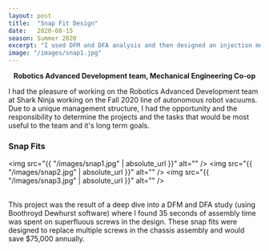 ```yaml
---
layout: post
title:  "Snap Fit Design"
date:   2020-08-15
season: Summer 2020
excerpt: "I used DFM and DFA analysis and then designed an injection molded snap fit to save Shark Ninja $75,000 annually "
image: "/images/snap1.jpg"
---
```


<!-- ## Robotics Advanced Development Team, Mechanical Engineering Co-op -->
<p style="text-align: center" > <b> Robotics Advanced Development team, Mechanical Engineering Co-op </b> </p>
I had the pleasure of working on the Robotics Advanced Development team at Shark Ninja working on the Fall 2020 line of autonomous robot vacuums. Due to a unique management structure, I had the opportunity and the responsibility to determine the projects and the tasks that would be most useful to the team and it's long term goals.
<!--
This exciting position allowed me to work on countless smaller research and long term improvement projects in the beginning of my co-op. As the mass production start date began to loom I was assigned with one large consumer facing problem that I was able to design a solution for, validate, and plan for it to be implemented into mass production. Having this mix of breadth and depth in what I experienced really allowed me to grow as an engineer in this role.   -->



### Snap Fits
<span class="image left"><img src="{{ "/images/snap1.jpg" | absolute_url }}" alt="" /></span>
<span class="image center"><img src="{{ "/images/snap2.jpg" | absolute_url }}" alt="" /></span>
<span class="image left"><img src="{{ "/images/snap3.jpg" | absolute_url }}" alt="" /></span>

<br> This project was the result of a deep dive into a DFM and DFA study (using Boothroyd Dewhurst software) where I found 35 seconds of assembly time was spent on superfluous screws in the design. These snap fits were designed to replace multiple screws in the chassis assembly and would save $75,000 annually.
